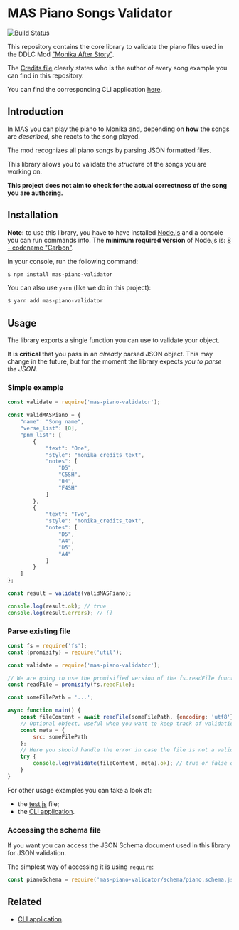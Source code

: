 # MAS Piano Songs Validator

[![Build Status](https://travis-ci.org/niktekusho/mas-piano-validator.svg?branch=master)](https://travis-ci.org/niktekusho/mas-piano-validator)

This repository contains the core library to validate the piano files used in the DDLC Mod ["Monika After Story"](https://github.com/Monika-After-Story/MonikaModDev).

The [Credits file](./CREDITS.md) clearly states who is the author of every song example you can find in this repository.

You can find the corresponding CLI application [here](https://github.com/niktekusho/mas-piano-validator-cli).

## Introduction

In MAS you can play the piano to Monika and, depending on **how** the songs are *described*, she reacts to the song played.

The mod recognizes all piano songs by parsing JSON formatted files.

This library allows you to validate the *structure* of the songs you are working on.

**This project does not aim to check for the actual correctness of the song you are authoring.** 

## Installation

**Note:** to use this library, you have to have installed [Node.js](https://nodejs.org/) and a console you can run commands into. The **minimum required version** of Node.js is: [8 - codename "Carbon"](https://github.com/nodejs/Release#release-schedule).

In your console, run the following command:

```sh
$ npm install mas-piano-validator
```

You can also use `yarn` (like we do in this project):

```sh
$ yarn add mas-piano-validator
```

## Usage

The library exports a single function you can use to validate your object.

It is **critical** that you pass in an *already* parsed JSON object. This may change in the future, but for the moment the library expects *you to parse the JSON*.

### Simple example

```js
const validate = require('mas-piano-validator');

const validMASPiano = {
    "name": "Song name",
    "verse_list": [0],
    "pnm_list": [
        {
            "text": "One",
            "style": "monika_credits_text",
            "notes": [
                "D5",
                "C5SH",
                "B4",
                "F4SH"
            ]
        },
        {
            "text": "Two",
            "style": "monika_credits_text",
            "notes": [
                "D5",
                "A4",
                "D5",
                "A4"
            ]
        }
    ]
};

const result = validate(validMASPiano);

console.log(result.ok); // true
console.log(result.errors); // []
```

### Parse existing file

```js
const fs = require('fs');
const {promisify} = require('util');

const validate = require('mas-piano-validator'); 

// We are going to use the promisified version of the fs.readFile function 
const readFile = promisify(fs.readFile);

const someFilePath = '...';

async function main() {
    const fileContent = await readFile(someFilePath, {encoding: 'utf8'});
    // Optional object, useful when you want to keep track of validation results
    const meta = {
        src: someFilePath
    };
    // Here you should handle the error in case the file is not a valid JSON file
    try {
        console.log(validate(fileContent, meta).ok); // true or false depending on the file...
    }
}

```

For other usage examples you can take a look at:

-  the [test.js](./test.js) file;
-  the [CLI application](https://github.com/niktekusho/mas-piano-validator-cli).

### Accessing the schema file

If you want you can access the JSON Schema document used in this library for JSON validation.

The simplest way of accessing it is using `require`:

```js
const pianoSchema = require('mas-piano-validator/schema/piano.schema.json')
```

## Related

-   [CLI application](https://github.com/niktekusho/mas-piano-validator-cli).


